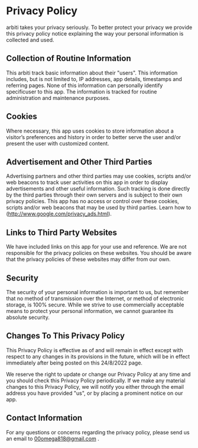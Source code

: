 # Privacy Policy

arbiti takes your privacy seriously. To better protect your privacy  we provide this privacy policy notice explaining the way your personal information is collected and used.


## Collection of Routine Information

This arbiti track basic information about their "users". This information includes, but is not limited to, IP addresses, app details, timestamps and referring pages. None of this information can personally identify specificuser to this app. The information is tracked for routine administration and maintenance purposes.


## Cookies

Where necessary, this app uses cookies to store information about a visitor’s preferences and history in order to better serve the  user and/or present the user with customized content.


## Advertisement and Other Third Parties

Advertising partners and other third parties may use cookies, scripts and/or web beacons to track user activities on this app in order to display advertisements and other useful information. Such tracking is done directly by the third parties through their own servers and is subject to their own privacy policies. This app has no access or control over these cookies, scripts and/or web beacons that may be used by third parties. Learn how to (http://www.google.com/privacy_ads.html).


## Links to Third Party Websites

We have included links on this app for your use and reference. We are not responsible for the privacy policies on these websites. You should be aware that the privacy policies of these websites may differ from our own.


## Security

The security of your personal information is important to us, but remember that no method of transmission over the Internet, or method of electronic storage, is 100% secure. While we strive to use commercially acceptable means to protect your personal information, we cannot guarantee its absolute security.


## Changes To This Privacy Policy

This Privacy Policy is effective as of  and will remain in effect except with respect to any changes in its provisions in the future, which will be in effect immediately after being posted on this 24/8/2022 page.

We reserve the right to update or change our Privacy Policy at any time and you should check this Privacy Policy periodically. If we make any material changes to this Privacy Policy, we will notify you either through the email address you have provided "us", or by placing a prominent notice on our app.


## Contact Information

For any questions or concerns regarding the privacy policy, please send us an email to 00omega818@gmail.com
.
